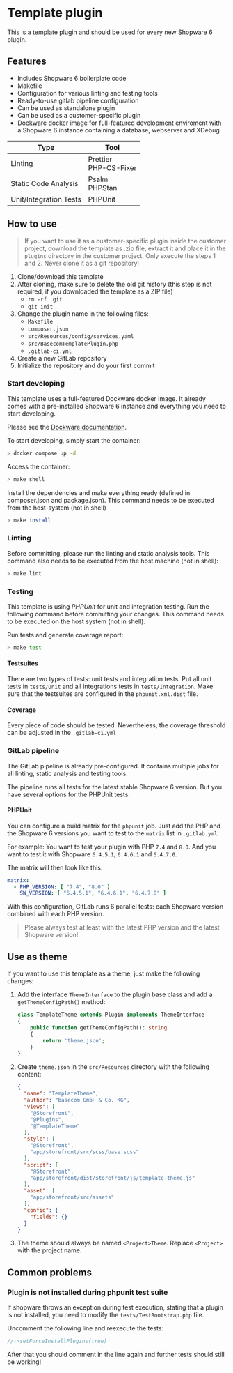 # Template plugin
This is a template plugin and should be used for every new Shopware 6 plugin.

## Features
- Includes Shopware 6 boilerplate code
- Makefile
- Configuration for various linting and testing tools
- Ready-to-use gitlab pipeline configuration
- Can be used as standalone plugin
- Can be used as a customer-specific plugin
- Dockware docker image for full-featured development enviroment with a Shopware 6 instance containing a database, webserver and XDebug

| Type                   | Tool                      |
|------------------------|---------------------------|
| Linting                | Prettier<br/>PHP-CS-Fixer |
| Static Code Analysis   | Psalm<br/> PHPStan        |
| Unit/Integration Tests | PHPUnit                   |


## How to use

> If you want to use it as a customer-specific plugin inside the customer project, download the template as .zip file, extract it and place it in the `plugins` directory in the customer project. Only execute the steps 1 and 2. Never clone it as a git repository!

1. Clone/download this template
2. After cloning, make sure to delete the old git history (this step is not required, if you downloaded the template as a ZIP file)
   - `rm -rf .git`
   - `git init`
3. Change the plugin name in the following files:
   - `Makefile`
   - `composer.json`
   - `src/Resources/config/services.yaml`
   - `src/BasecomTemplatePlugin.php`
   - `.gitlab-ci.yml`
4. Create a new GitLab repository
5. Initialize the repository and do your first commit


### Start developing
This template uses a full-featured Dockware docker image. It already comes with a pre-installed Shopware 6 instance and everything you need to start developing.

Please see the [Dockware documentation](https://dockware.io/docs).

To start developing, simply start the container:
```bash
> docker compose up -d
```

Access the container:
```bash
> make shell
```

Install the dependencies and make everything ready (defined in composer.json and package.json). This command needs to be
executed from the host-system (not in shell)
```bash
> make install
```

### Linting
Before committing, please run the linting and static analysis tools. This command also needs to be executed from the
host machine (not in shell):
```bash
> make lint
```

### Testing
This template is using *PHPUnit* for unit and integration testing. Run the following command before committing your changes.
This command needs to be executed on the host system (not in shell).

Run tests and generate coverage report:
```bash
> make test
```

#### Testsuites
There are two types of tests: unit tests and integration tests. Put all unit tests in `tests/Unit` and all integrations tests in `tests/Integration`. Make sure that the testsuites are configured in the `phpunit.xml.dist` file.

#### Coverage
Every piece of code should be tested. Nevertheless, the coverage threshold can be adjusted in the `.gitlab-ci.yml`

### GitLab pipeline
The GitLab pipeline is already pre-configured. It contains multiple jobs for all linting, static analysis and testing tools.

The pipeline runs all tests for the latest stable Shopware 6 version. But you have several options for the PHPUnit tests:

#### PHPUnit
You can configure a build matrix for the `phpunit` job.
Just add the PHP and the Shopware 6 versions you want to test to the `matrix` list in `.gitlab.yml`.

For example: You want to test your plugin with PHP `7.4` and `8.0`. And you want to test it with Shopware `6.4.5.1`, `6.4.6.1` and `6.4.7.0`.

The matrix will then look like this:
```yaml
matrix:
  - PHP_VERSION: [ "7.4", "8.0" ]
    SW_VERSION: [ "6.4.5.1", "6.4.6.1", "6.4.7.0" ]
```

With this configuration, GitLab runs 6 parallel tests: each Shopware version combined with each PHP version.

> Please always test at least with the latest PHP version and the latest Shopware version!

## Use as theme
If you want to use this template as a theme, just make the following changes:
1. Add the interface `ThemeInterface` to the plugin base class and add a `getThemeConfigPath()` method:
   ```php
   class TemplateTheme extends Plugin implements ThemeInterface
   {
       public function getThemeConfigPath(): string
       {
           return 'theme.json';
       }
   }
   ```

2. Create `theme.json` in the `src/Resources` directory with the following content:
   ```json
   {
     "name": "TemplateTheme",
     "author": "basecom GmbH & Co. KG",
     "views": [
       "@Storefront",
       "@Plugins",
       "@TemplateTheme"
     ],
     "style": [
       "@Storefront",
       "app/storefront/src/scss/base.scss"
     ],
     "script": [
       "@Storefront",
       "app/storefront/dist/storefront/js/template-theme.js"
     ],
     "asset": [
       "app/storefront/src/assets"
     ],
     "config": {
       "fields": {}
     }
   }
   ```
3. The theme should always be named `<Project>Theme`. Replace `<Project>` with the project name.

## Common problems

### Plugin is not installed during phpunit test suite
If shopware throws an exception during test execution, stating that a plugin is not installed, you need
to modify the `tests/TestBootstrap.php` file.

Uncomment the following line and reexecute the tests:
```php
//->setForceInstallPlugins(true)
```

After that you should comment in the line again and further tests should
still be working!
